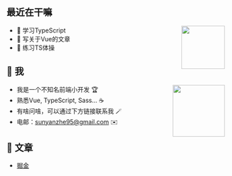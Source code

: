 ## 最近在干嘛

<img height="100" align="right" src="https://github-readme-stats.vercel.app/api?username=sunyanzhe&show_icons=true&hide_border=true&theme=material-palenight" />

* 👀 学习TypeScript
* 📖 写关于Vue的文章
* 🕺 练习TS体操

## 🤩 我


<img height="120" align="right" src="https://github-readme-stats.anuraghazra1.vercel.app/api/top-langs/?username=sunyanzhe&layout=compact&hide_border=true&theme=material-palenight" />

- 我是一个不知名前端小开发 🏆
- 熟悉Vue, TypeScript, Sass... ☕️
- 有啥问啥，可以通过下方链接联系我 🪄
- 电邮：sunyanzhe95@gmail.com ✉️


## 📖 文章

* [掘金](https://juejin.cn/user/3685218708100782)
